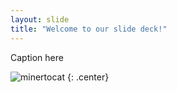 ```yaml
---
layout: slide
title: "Welcome to our slide deck!"
---
```


Caption here

![minertocat](https://octodex.github.com/images/minertocat.png)
{: .center}

